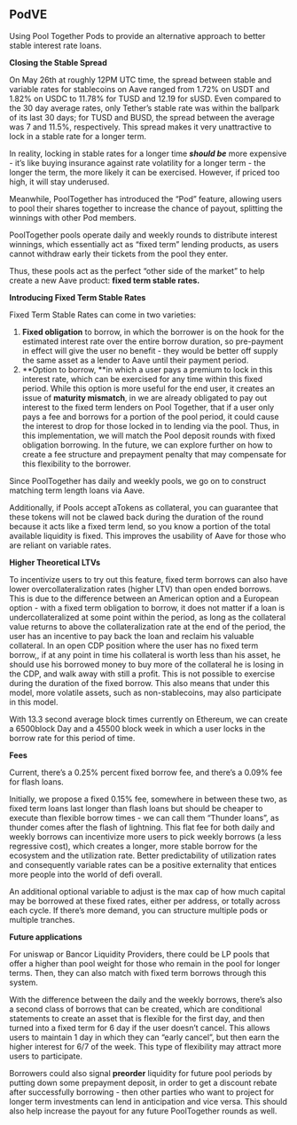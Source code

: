 ## PodVE

Using Pool Together Pods to provide an alternative approach to better stable interest rate loans.

**Closing the Stable Spread**

On May 26th at roughly 12PM UTC time, the spread between stable and variable rates for stablecoins on Aave ranged from 1.72% on USDT and 1.82% on USDC to 11.78% for TUSD and 12.19 for sUSD. Even compared to the 30 day average rates, only Tether’s stable rate  was within the ballpark of its last 30 days; for TUSD and BUSD, the spread between the average was 7 and 11.5%, respectively. This spread makes it very unattractive to lock in a stable rate for a longer term.

In reality, locking in stable rates for a longer time **_should be_** more expensive - it’s like buying insurance against rate volatility for a longer term - the longer the term, the more likely it can be exercised. However, if priced too high, it will stay underused.

Meanwhile, PoolTogether has introduced the “Pod” feature, allowing users to pool their shares together to increase the chance of payout, splitting the winnings with other Pod members.

PoolTogether pools operate daily and weekly rounds to distribute interest winnings, which essentially act as “fixed term” lending products, as users cannot withdraw early their tickets from the pool they enter.

Thus, these pools act as the perfect “other side of the market” to help create a new Aave product: **fixed term stable rates.**

**Introducing Fixed Term Stable Rates**

Fixed Term Stable Rates can come in two varieties: 



1. **Fixed obligation** to borrow, in which the borrower is on the hook for the estimated interest rate over the entire borrow duration, so pre-payment in effect will give the user no benefit - they would be better off supply the same asset as a lender to Aave until their payment period.
2. **Option to borrow, **in which a user pays a premium to lock in this interest rate, which can be exercised for any time within this fixed period. While this option is more useful for the end user, it creates an issue of **maturity mismatch**, in we are already obligated to pay out interest to the fixed term lenders on Pool Together, that if a user only pays a fee and borrows for a portion of the pool period, it could cause the interest to drop for those locked in to lending via the pool. Thus, in this implementation, we will match the Pool deposit rounds with fixed obligation borrowing. In the future, we can explore further on how to create a fee structure and prepayment penalty that may compensate for this flexibility to the borrower.

Since PoolTogether has daily and weekly pools, we go on to construct matching term length loans via Aave.

Additionally, if Pools accept aTokens as collateral, you can guarantee that these tokens will not be clawed back during the duration of the round because it acts like a fixed term lend, so you know a portion of the total available liquidity is fixed. This improves the usability of Aave for those who are reliant on variable rates.

**Higher Theoretical  LTVs**

To incentivize users to try out this feature, fixed term borrows can also have lower overcollateralization rates (higher LTV) than open ended borrows. This is due to the difference between an American option and a European option - with a fixed term obligation to borrow, it does not matter if a loan is undercollateralized at some point within the period, as long as the collateral value returns to above the collateralization rate at the end of the period, the user has an incentive to pay back the loan and reclaim his valuable collateral. In an open CDP position where the user has no fixed term borrow,, if at any point in time his collateral is worth less than his asset, he should use his borrowed money to buy more of the collateral he is losing in the CDP, and walk away with still a profit. This is not possible to exercise during the duration of the fixed borrow. This also means that under this model, more volatile assets, such as non-stablecoins, may also participate in this model.

With 13.3 second average block times currently on Ethereum, we can create a 6500block Day and a 45500 block week in which a user locks in the borrow rate for this period of time. 

**Fees**

Current, there’s a 0.25% percent fixed borrow fee, and there’s a 0.09% fee for flash loans.

Initially, we propose a fixed 0.15% fee, somewhere in between these two, as fixed term loans last longer than flash loans but should be cheaper to execute than flexible borrow times - we can call them “Thunder loans”, as thunder comes after the flash of lightning. This flat fee for both daily and weekly borrows can incentivize more users to pick weekly borrows (a less regressive cost), which creates a longer, more stable borrow for the ecosystem and the utilization rate. Better predictability of utilization rates and consequently variable rates can be a positive externality that entices more people into the world of defi overall.

An additional optional variable to adjust is the max cap of how much capital may be borrowed at these fixed rates, either per address, or totally across each cycle. If there’s more demand, you can structure multiple pods or multiple tranches.

**Future applications**

For uniswap or Bancor Liquidity Providers, there could be LP pools that offer a higher than pool weight for those who remain in the pool for longer terms. Then, they can also match with fixed term borrows through this system.

With the difference between the daily and the weekly borrows, there’s also a second class of borrows that can be created, which are conditional statements to create an asset that is flexible for the first day, and then turned into a fixed term for 6 day if the user doesn’t cancel. This allows users to maintain 1 day in which they can “early cancel”, but then earn the higher interest for 6/7 of the week. This type of flexibility may attract more users to participate.

Borrowers could also signal **preorder** liquidity for future pool periods by putting down some prepayment deposit, in order to get a discount rebate after successfully borrowing - then other parties who want to project for longer term investments can lend in anticipation and vice versa. This should also help increase the payout for any future PoolTogether rounds as well.
